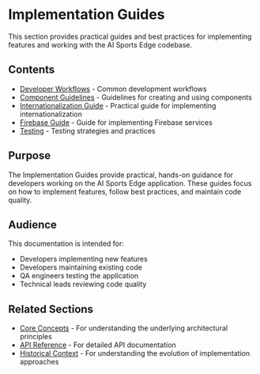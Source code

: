 # Implementation Guides

This section provides practical guides and best practices for implementing features and working with the AI Sports Edge codebase.

## Contents

- [Developer Workflows](developer-workflows.md) - Common development workflows
- [Component Guidelines](component-guidelines.md) - Guidelines for creating and using components
- [Internationalization Guide](internationalization-guide.md) - Practical guide for implementing internationalization
- [Firebase Guide](firebase-guide.md) - Guide for implementing Firebase services
- [Testing](testing.md) - Testing strategies and practices

## Purpose

The Implementation Guides provide practical, hands-on guidance for developers working on the AI Sports Edge application. These guides focus on how to implement features, follow best practices, and maintain code quality.

## Audience

This documentation is intended for:

- Developers implementing new features
- Developers maintaining existing code
- QA engineers testing the application
- Technical leads reviewing code quality

## Related Sections

- [Core Concepts](../core-concepts/README.md) - For understanding the underlying architectural principles
- [API Reference](../api-reference/README.md) - For detailed API documentation
- [Historical Context](../historical-context/README.md) - For understanding the evolution of implementation approaches
